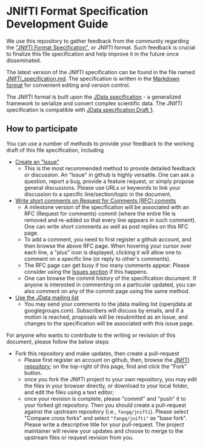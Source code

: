 # JNIfTI Format Specification Development Guide

We use this repository to gather feedback from the community regarding the 
["JNIfTI Format Specification"](JNIfTI_specification.md), or JNIfTI format. Such 
feedback is crucial to finalize this file specification and help improve
it in the future once disseminated. 

The latest version of the JNIfTI specification can be found in the file named 
[JNIfTI_specification.md](JNIfTI_specification.md). The specification is written
in the [Markdown format](https://github.com/adam-p/markdown-here/wiki/Markdown-Cheatsheet) 
for convenient editing and version control.

The JNIfTI format is built upon the [JData specification](https://github.com/fangq/jdata/) - 
a generalized framework to serialize and convert complex scientific data. 
The JNIfTI specification is compatible with [JData specification Draft 1](https://github.com/fangq/jdata/commit/f8fc8f1b814e7a4654b7b0092de15eaafa94d3da).

## How to participate

You can use a number of methods to provide your feedback to the working 
draft of this file specification, including

- [Create an "Issue"](https://github.com/fangq/jnifti/issues)
  - This is the most recommended method to provide detailed feedback or 
    discussion. An "Issue" in github is highly versatile. One can ask a 
    question, report a bug, provide a feature request, or simply propose
    general discussions. Please use URLs or keywords to link your discussion 
    to a specific line/section/topic in the document.
- [Write short comments on Request for Comments (RFC) commits](https://github.com/fangq/jnifti/)
  - A milestone version of the specification will be associated with an
    RFC (Request for comments) commit (where the entire file is removed
    and re-added so that every line appears in such comment). One can
    write short comments as well as post replies on this RFC page. 
  - To add a comment, you need to first register a github account, and then 
    browse the above RFC page. When hovering your cursor over each line, a 
    "plus" icon is displayed, clicking it will allow one to comment on a 
    specific line (or reply to other's comments).
  - The RFC page can get busy if too many comments appear. Please consider 
    using the [Issues section](https://github.com/fangq/jnifti/issues) if this happens.
  - One can browse the commit history of the specification document. If
    anyone is interested in commenting on a particular updated, you can also
    comment on any of the commit page using the same method.
- [Use the JData mailing list](https://groups.google.com/forum/#!forum/openjdata)
  - You may send your comments to the jdata mailing list (openjdata at googlegroups.com). 
    Subscribers will discuss by emails, and if a motion is reached, proposals
    will be resubmitted as an Issue, and changes to the specification will be
    associated with this issue page.

For anyone who wants to contribute to the writing or revision of this document,
please follow the below steps

- Fork this repository and make updates, then create a pull-request
  - Please first register an account on github, then, browse the 
    [JNIfTI repository](https://github.com/fangq/jnifti);
    on the top-right of this page, find and click the "Fork" button.
  - once you fork the JNIfTI project to your own repository, you may edit the
    files in your browser directly, or download to your local folder, and 
    edit the files using a text editor;
  - once your revision is complete, please "commit" and "push" it to your forked
    git repository. Then you should create a pull-request against the upstream
    repository (i.e., `fangq/jnifti`). Please select "Compare cross forks" and 
    select `"fangq/jnifti"` as "base fork". Please write a descriptive title for
    your pull-request. The project maintainer will review your updates
    and choose to merge to the upstream files or request revision from you.
    
